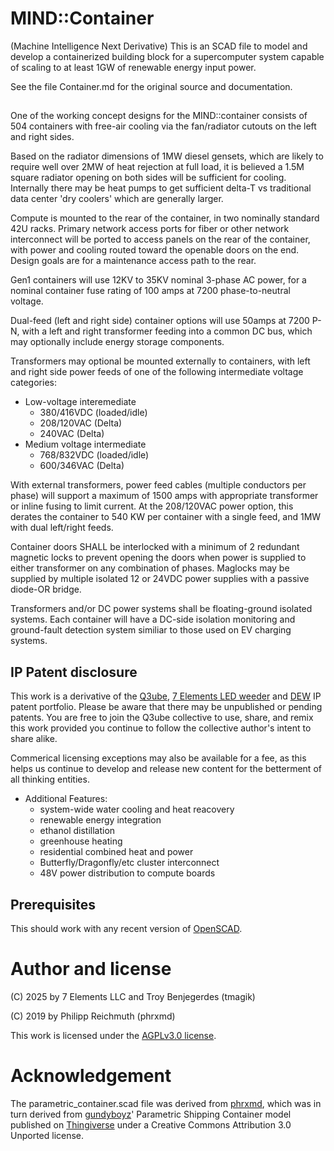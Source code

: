 # MIND::Container

(Machine Intelligence Next Derivative)
This is an SCAD file to model and develop a containerized building block
for a supercomputer system capable of scaling to at least 1GW of renewable
energy input power.

See the file Container.md for the original source and documentation.

##
One of the working concept designs for the MIND::container consists of 
504 containers with free-air cooling via the fan/radiator cutouts on the 
left and right sides.

Based on the radiator dimensions of 1MW diesel gensets, which are 
likely to require well over 2MW of heat rejection at full load, it
is believed a 1.5M square radiator opening on both sides will be sufficient
for cooling. Internally there may be heat pumps to get sufficient delta-T
vs traditional data center 'dry coolers' which are generally larger.

Compute is mounted to the rear of the container, in two nominally standard
42U racks. Primary network access ports for fiber or other network interconnect
will be ported to access panels on the rear of the container, with power and
cooling routed toward the openable doors on the end. Design goals are for a
maintenance access path to the rear.

Gen1 containers will use 12KV to 35KV nominal 3-phase AC power, for a nominal
container fuse rating of 100 amps at 7200 phase-to-neutral voltage. 

Dual-feed (left and right side) container options will use 50amps at 7200 P-N,
with a left and right transformer feeding into a common DC bus, which may
optionally include energy storage components.

Transformers may optional be mounted externally to containers, with left and
right side power feeds of one of the following intermediate voltage categories:
 * Low-voltage interemediate
     * 380/416VDC (loaded/idle)
     * 208/120VAC (Delta)
     * 240VAC (Delta)
 * Medium voltage intermediate
     * 768/832VDC (loaded/idle)
     * 600/346VAC (Delta)

With external transformers, power feed cables (multiple conductors per phase)
will support a maximum of 1500 amps with appropriate transformer or inline fusing
to limit current. At the 208/120VAC power option, this derates the container to
540 KW per container with a single feed, and 1MW with dual left/right feeds.

Container doors SHALL be interlocked with a minimum of 2 redundant magnetic locks
to prevent opening the doors when power is supplied to either transformer on any
combination of phases. Maglocks may be supplied by multiple isolated 12 or 24VDC
power supplies with a passive diode-OR bridge.

Transformers and/or DC power systems shall be floating-ground isolated systems.
Each container will have a DC-side isolation monitoring and ground-fault detection
system similiar to those used on EV charging systems.





## IP Patent disclosure
This work is a derivative of the [Q3ube](http://7el.us/q3),
[7 Elements LED weeder](https://github.com/tmagik/DEW/blob/master/patent/US11690369.pdf)
and [DEW](https://github.com/tmagik/DEW) IP patent portfolio. Please be
aware that there may be unpublished or pending patents. You are free to join
the Q3ube collective to use, share, and remix this work provided you continue
to follow the collective author's intent to share alike.

Commerical licensing exceptions may also be available for a fee, as this
helps us continue to develop and release new content for the betterment of
all thinking entities.

* Additional Features:
    * system-wide water cooling and heat reacovery
    * renewable energy integration
    * ethanol distillation
    * greenhouse heating
    * residential combined heat and power
    * Butterfly/Dragonfly/etc cluster interconnect
    * 48V power distribution to compute boards

## Prerequisites

This should work with any recent version of
[OpenSCAD](https://www.openscad.org).

# Author and license

(C) 2025 by 7 Elements LLC and Troy Benjegerdes (tmagik)

(C) 2019 by Philipp Reichmuth (phrxmd)

This work is licensed under the [AGPLv3.0 license](https://www.gnu.org/licenses/agpl-3.0.en.html).

# Acknowledgement

The parametric\_container.scad file was derived from
[phrxmd](https://github.com/phrxmd/container), which was in turn derived from
[gundyboyz](https://www.thingiverse.com/gundyboyz/about)' Parametric
Shipping Container model published on
[Thingiverse](https://www.thingiverse.com/thing:1392128) under a
Creative Commons Attribution 3.0 Unported license.
